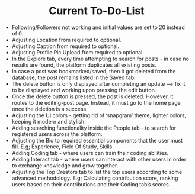 <h1 align='center'> Current To-Do-List </h1>

- Following/Followers not working and initial values are set to 20 instead of 0.
- Adjusting Location from required to optional.
- Adjusting Caption from required to optional.
- Adjusting Profile Pic Upload from required to optional.
- In the Explore tab, every time attempting to search for posts - in case no results are found, the platform duplicates all existing posts.
- In case a post was bookmarked/saved, then it got deleted from the database, the post remains listed in the Saved tab.
- The delete button is only displayed after completing an update --> fix it to be displayed and working upon pressing the edit button.
- Once the delete button is pressed, the post is deleted. However, it routes to the editing-post page. Instead, it must go to the home page once the deletion is a success.
- Adjusting the UI colors - getting rid of ‘snapgram’ theme, lighter colors, keeping it modern and stylish.
- Adding searching functionality inside the People tab - to search for registered users across the platform.
- Adjusting the Bio to required essential components that the user must fill. E.g; Experience, Field Of Study, Skills.
- Adding Coding tab - where users can train their coding abilities.
- Adding Interact tab - where users can interact with other users in order to exchange knowledge and grow together.
- Adjusting the Top Creators tab to list the top users according to some advanced methodology. E.g; Calculating contribution score, ranking users based on their contributions and their Coding tab’s scores.

